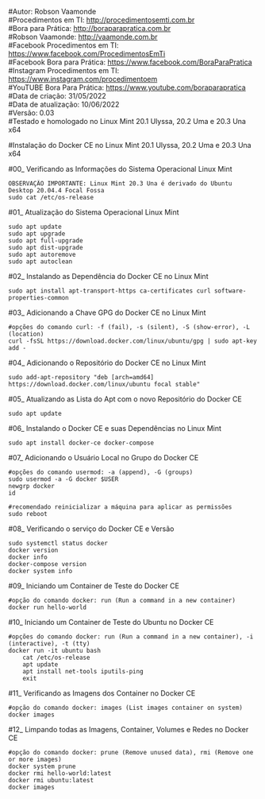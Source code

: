 #Autor: Robson Vaamonde<br>
#Procedimentos em TI: http://procedimentosemti.com.br<br>
#Bora para Prática: http://boraparapratica.com.br<br>
#Robson Vaamonde: http://vaamonde.com.br<br>
#Facebook Procedimentos em TI: https://www.facebook.com/ProcedimentosEmTi<br>
#Facebook Bora para Prática: https://www.facebook.com/BoraParaPratica<br>
#Instagram Procedimentos em TI: https://www.instagram.com/procedimentoem<br>
#YouTUBE Bora Para Prática: https://www.youtube.com/boraparapratica<br>
#Data de criação: 31/05/2022<br>
#Data de atualização: 10/06/2022<br>
#Versão: 0.03<br>
#Testado e homologado no Linux Mint 20.1 Ulyssa, 20.2 Uma e 20.3 Una x64

#Instalação do Docker CE no Linux Mint 20.1 Ulyssa, 20.2 Uma e 20.3 Una x64

#00_ Verificando as Informações do Sistema Operacional Linux Mint<br>

	OBSERVAÇÃO IMPORTANTE: Linux Mint 20.3 Una é derivado do Ubuntu Desktop 20.04.4 Focal Fossa
	sudo cat /etc/os-release

#01_ Atualização do Sistema Operacional Linux Mint<br>

	sudo apt update
	sudo apt upgrade
	sudo apt full-upgrade
	sudo apt dist-upgrade
	sudo apt autoremove
	sudo apt autoclean

#02_ Instalando as Dependência do Docker CE no Linux Mint<br>

	sudo apt install apt-transport-https ca-certificates curl software-properties-common

#03_ Adicionando a Chave GPG do Docker CE no Linux Mint<br>

	#opções do comando curl: -f (fail), -s (silent), -S (show-error), -L (location)
	curl -fsSL https://download.docker.com/linux/ubuntu/gpg | sudo apt-key add -

#04_ Adicionando o Repositório do Docker CE no Linux Mint<br>

	sudo add-apt-repository "deb [arch=amd64] https://download.docker.com/linux/ubuntu focal stable"

#05_ Atualizando as Lista do Apt com o novo Repositório do Docker CE<br>

	sudo apt update

#06_ Instalando o Docker CE e suas Dependências no Linux Mint<br>

	sudo apt install docker-ce docker-compose

#07_ Adicionando o Usuário Local no Grupo do Docker CE<br>

	#opções do comando usermod: -a (append), -G (groups)
	sudo usermod -a -G docker $USER	
	newgrp docker
	id
	
	#recomendado reinicializar a máquina para aplicar as permissões
	sudo reboot

#08_ Verificando o serviço do Docker CE e Versão<br>

	sudo systemctl status docker
	docker version
	docker info
	docker-compose version
	docker system info

#09_ Iniciando um Container de Teste do Docker CE<br>

	#opção do comando docker: run (Run a command in a new container)
	docker run hello-world

#10_ Iniciando um Container de Teste do Ubuntu no Docker CE<br>

	#opções do comando docker: run (Run a command in a new container), -i (interactive), -t (tty)
	docker run -it ubuntu bash
		cat /etc/os-release
		apt update
		apt install net-tools iputils-ping
		exit

#11_ Verificando as Imagens dos Container no Docker CE<br>

	#opção do comando docker: images (List images container on system)
	docker images

#12_ Limpando todas as Imagens, Container, Volumes e Redes no Docker CE<br>

	#opção do comando docker: prune (Remove unused data), rmi (Remove one or more images)
	docker system prune
	docker rmi hello-world:latest
	docker rmi ubuntu:latest
	docker images